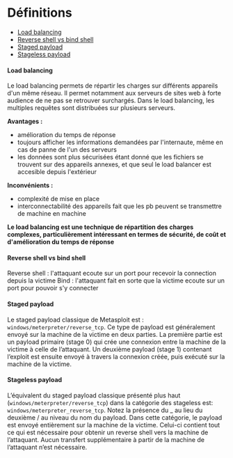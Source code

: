 # Définitions

- [Load balancing](#load-balancing)
- [Reverse shell vs bind shell](#Reverse-shell-vs-bind-shell)
- [Staged payload](#Staged-payload)
- [Stageless payload](#Stageless-payload) 

#### Load balancing

Le load balancing permets de répartir les charges sur différents appareils d'un même réseau. Il permet notamment aux serveurs de sites web à forte audience de ne pas se retrouver surchargés. Dans le load balancing, les multiples requêtes sont distribuées sur plusieurs serveurs. 

**Avantages :**<br>
- amélioration du temps de réponse
- toujours afficher les informations demandées par l'internaute, même en cas de panne de l'un des serveurs
- les données sont plus sécurisées étant donné que les fichiers se trouvent sur des appareils annexes, et que seul le load balancer est accesible depuis l'extérieur

**Inconvénients :**<br>
- complexité de mise en place
- interconnectabilité des appareils fait que les pb peuvent se transmettre de machine en machine

**Le load balancing est une technique de répartition des charges complexes, particulièrement intéressant en termes de sécurité, de coût et
d'amélioration du temps de réponse**<br>

#### Reverse shell vs bind shell

Reverse shell : l'attaquant ecoute sur un port pour recevoir la connection depuis la victime
Bind : l'attaquant fait en sorte que la victime ecoute sur un port pour pouvoir s'y connecter

#### Staged payload

Le staged payload classique de Metasploit est : `windows/meterpreter/reverse_tcp`.
Ce type de payload est généralement envoyé sur la machine de la victime en deux parties.
La première partie est un payload primaire (stage 0) qui crée une connexion entre la machine de la victime à celle de l’attaquant.
Un deuxième payload (stage 1) contenant l’exploit est ensuite envoyé à travers la connexion créée, puis exécuté sur la machine de la victime.

#### Stageless payload 

L’équivalent du staged payload classique présenté plus haut (`windows/meterpreter/reverse_tcp`) dans la catégorie des stageless est: `windows/meterpreter_reverse_tcp`.
Notez la présence du _ au lieu du deuxième / au niveau du nom du payload.
Dans cette catégorie, le payload est envoyé entièrement sur la machine de la victime. Celui-ci contient tout ce qui est nécessaire pour obtenir un reverse shell vers la machine de l’attaquant. Aucun transfert supplémentaire à partir de la machine de l’attaquant n’est nécessaire.

